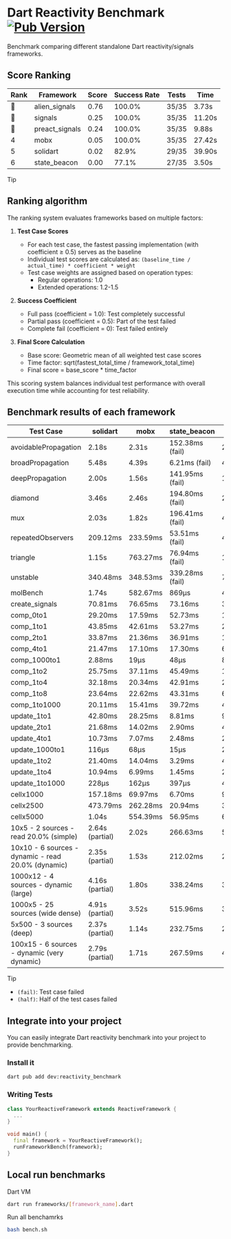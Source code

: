 # Dart Reactivity Benchmark [![Pub Version](https://img.shields.io/pub/v/reactivity_benchmark)](https://pub.dev/packages/reactivity_benchmark)

Benchmark comparing different standalone Dart reactivity/signals frameworks.

## Score Ranking

<!-- ranking start -->
| Rank | Framework | Score | Success Rate | Tests | Time |
|------|-----------|-------|--------------|-------|------|
| 🥇 | alien_signals | 0.76 | 100.0% | 35/35 | 3.73s |
| 🥈 | signals | 0.25 | 100.0% | 35/35 | 11.20s |
| 🥉 | preact_signals | 0.24 | 100.0% | 35/35 | 9.88s |
| 4 | mobx | 0.05 | 100.0% | 35/35 | 27.42s |
| 5 | solidart | 0.02 | 82.9% | 29/35 | 39.90s |
| 6 | state_beacon | 0.00 | 77.1% | 27/35 | 3.50s |

<!-- ranking end -->

> [!TIP]
> ## Ranking algorithm
>
> The ranking system evaluates frameworks based on multiple factors:
>
> 1. **Test Case Scores**
>    - For each test case, the fastest passing implementation (with coefficient ≥ 0.5) serves as the baseline
>    - Individual test scores are calculated as: `(baseline_time / actual_time) * coefficient * weight`
>    - Test case weights are assigned based on operation types:
>      - Regular operations: 1.0
>      - Extended operations: 1.2-1.5
>
> 2. **Success Coefficient**
>    - Full pass (coefficient = 1.0): Test completely successful
>    - Partial pass (coefficient = 0.5): Part of the test failed
>    - Complete fail (coefficient = 0): Test failed entirely
>
> 3. **Final Score Calculation**
>    - Base score: Geometric mean of all weighted test case scores
>    - Time factor: sqrt(fastest_total_time / framework_total_time)
>    - Final score = base_score * time_factor
>
> This scoring system balances individual test performance with overall execution time while accounting for test reliability.

## Benchmark results of each framework

<!-- test-case start -->
| Test Case | solidart | mobx | state_beacon | signals | alien_signals | preact_signals |
|---|---|---|---|---|---|---|
| avoidablePropagation | 2.18s | 2.31s | 152.38ms (fail) | 211.12ms | 203.47ms | 211.32ms |
| broadPropagation | 5.48s | 4.39s | 6.21ms (fail) | 462.25ms | 351.70ms | 468.49ms |
| deepPropagation | 2.00s | 1.56s | 141.95ms (fail) | 177.34ms | 123.28ms | 174.95ms |
| diamond | 3.46s | 2.46s | 194.80ms (fail) | 286.33ms | 236.08ms | 275.85ms |
| mux | 2.03s | 1.82s | 196.41ms (fail) | 409.51ms | 381.70ms | 385.60ms |
| repeatedObservers | 209.12ms | 233.59ms | 53.51ms (fail) | 44.62ms | 44.65ms | 41.31ms |
| triangle | 1.15s | 763.27ms | 76.94ms (fail) | 101.02ms | 86.75ms | 99.05ms |
| unstable | 340.48ms | 348.53ms | 339.28ms (fail) | 77.89ms | 60.60ms | 69.43ms |
| molBench | 1.74s | 582.67ms | 869μs | 486.28ms | 487.24ms | 483.88ms |
| create_signals | 70.81ms | 76.65ms | 73.16ms | 31.10ms | 20.54ms | 4.55ms |
| comp_0to1 | 29.20ms | 17.59ms | 52.73ms | 15.17ms | 5.08ms | 16.75ms |
| comp_1to1 | 43.85ms | 42.61ms | 53.27ms | 25.18ms | 11.39ms | 15.39ms |
| comp_2to1 | 33.87ms | 21.36ms | 36.91ms | 15.43ms | 5.38ms | 15.55ms |
| comp_4to1 | 21.47ms | 17.10ms | 17.30ms | 6.40ms | 8.63ms | 11.23ms |
| comp_1000to1 | 2.88ms | 19μs | 48μs | 8μs | 3μs | 6μs |
| comp_1to2 | 25.75ms | 37.11ms | 45.49ms | 12.83ms | 14.12ms | 28.70ms |
| comp_1to4 | 32.18ms | 20.34ms | 42.91ms | 20.67ms | 8.80ms | 30.27ms |
| comp_1to8 | 23.64ms | 22.62ms | 43.31ms | 6.58ms | 4.00ms | 7.02ms |
| comp_1to1000 | 20.11ms | 15.41ms | 39.72ms | 4.55ms | 3.68ms | 6.34ms |
| update_1to1 | 42.80ms | 28.25ms | 8.81ms | 9.49ms | 4.36ms | 8.81ms |
| update_2to1 | 21.68ms | 14.02ms | 2.90ms | 4.70ms | 2.18ms | 4.37ms |
| update_4to1 | 10.73ms | 7.07ms | 2.48ms | 2.35ms | 1.13ms | 2.22ms |
| update_1000to1 | 116μs | 68μs | 15μs | 23μs | 11μs | 21μs |
| update_1to2 | 21.40ms | 14.04ms | 3.29ms | 4.75ms | 2.18ms | 4.40ms |
| update_1to4 | 10.94ms | 6.99ms | 1.45ms | 2.36ms | 1.40ms | 2.29ms |
| update_1to1000 | 228μs | 162μs | 397μs | 46μs | 31μs | 1.79ms |
| cellx1000 | 157.18ms | 69.97ms | 6.70ms | 9.46ms | 8.86ms | 26.90ms |
| cellx2500 | 473.79ms | 262.28ms | 20.94ms | 31.79ms | 20.14ms | 46.73ms |
| cellx5000 | 1.04s | 554.39ms | 56.95ms | 61.76ms | 43.29ms | 143.08ms |
| 10x5 - 2 sources - read 20.0% (simple) | 2.64s (partial) | 2.02s | 266.63ms | 506.95ms | 235.76ms | 427.41ms |
| 10x10 - 6 sources - dynamic - read 20.0% (dynamic) | 2.35s (partial) | 1.53s | 212.02ms | 293.33ms | 183.95ms | 278.49ms |
| 1000x12 - 4 sources - dynamic (large) | 4.16s (partial) | 1.80s | 338.24ms | 3.66s | 286.82ms | 3.35s |
| 1000x5 - 25 sources (wide dense) | 4.91s (partial) | 3.52s | 515.96ms | 3.50s | 406.70ms | 2.56s |
| 5x500 - 3 sources (deep) | 2.37s (partial) | 1.14s | 232.75ms | 229.30ms | 208.56ms | 226.79ms |
| 100x15 - 6 sources - dynamic (very dynamic) | 2.79s (partial) | 1.71s | 267.59ms | 489.98ms | 271.32ms | 444.66ms |

<!-- test-case end -->

> [!TIP]
> - `(fail)`: Test case failed
> - `(half)`: Half of the test cases failed

## Integrate into your project

You can easily integrate Dart reactivity benchmark into your project to provide benchmarking.

### Install it

```bash
dart pub add dev:reactivity_benchmark
```

### Writing Tests

```dart
class YourReactiveFramework extends ReactiveFramework {
  ...
}

void main() {
  final framework = YourReactiveFramework();
  runFrameworkBench(framework);
}
```

## Local run benchmarks

Dart VM
```bash
dart run frameworks/[framework_name].dart
```

Run all benchamrks
```bash
bash bench.sh
```
